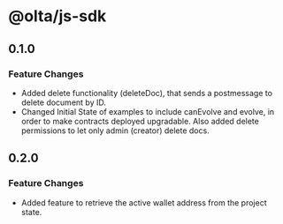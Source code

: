 # @olta/js-sdk

## 0.1.0

### Feature Changes
- Added delete functionality (deleteDoc), that sends a postmessage to delete document by ID.
- Changed Initial State of examples to include canEvolve and evolve, in order to make contracts deployed upgradable. Also added delete permissions to let only admin (creator) delete docs.

## 0.2.0
### Feature Changes
- Added feature to retrieve the active wallet address from the project state.
